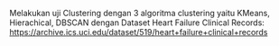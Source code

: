 Melakukan uji Clustering dengan 3 algoritma clustering yaitu KMeans, Hierachical, DBSCAN dengan Dataset Heart Failure Clinical Records:
https://archive.ics.uci.edu/dataset/519/heart+failure+clinical+records
